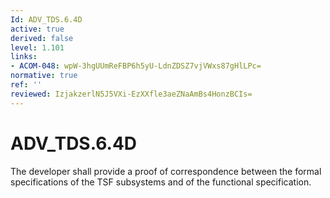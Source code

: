 ```yaml
---
Id: ADV_TDS.6.4D
active: true
derived: false
level: 1.101
links:
- ACOM-048: wpW-3hgUUmReFBP6h5yU-LdnZDSZ7vjVWxs87gHlLPc=
normative: true
ref: ''
reviewed: IzjakzerlN5J5VXi-EzXXfle3aeZNaAmBs4HonzBCIs=
---
```


# ADV_TDS.6.4D

The developer shall provide a proof of correspondence between the formal specifications of the TSF subsystems and of the functional specification.